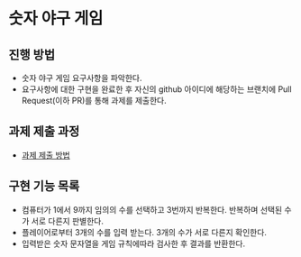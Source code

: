 # 숫자 야구 게임
## 진행 방법
* 숫자 야구 게임 요구사항을 파악한다.
* 요구사항에 대한 구현을 완료한 후 자신의 github 아이디에 해당하는 브랜치에 Pull Request(이하 PR)를 통해 과제를 제출한다.

## 과제 제출 과정
* [과제 제출 방법](https://github.com/next-step/nextstep-docs/tree/master/precourse)

## 구현 기능 목록
- 컴퓨터가 1에서 9까지 임의의 수를 선택하고 3번까지 반복한다. 반복하며 선택된 수가 서로 다른지 판별한다.
- 플레이어로부터 3개의 수를 입력 받는다. 3개의 수가 서로 다른지 확인한다.
- 입력받은 숫자 문자열을 게임 규칙에따라 검사한 후 결과를 반환한다.

